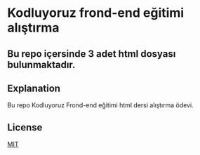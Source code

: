 # Kodluyoruz frond-end eğitimi alıştırma

## Bu repo içersinde 3 adet html dosyası bulunmaktadır.

## Explanation
Bu repo Kodluyoruz Frond-end eğitimi html dersi alıştırma ödevi.

## License
[MIT](https://choosealicense.com/licenses/mit/)
  